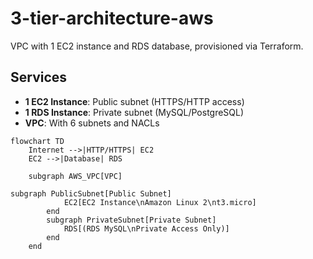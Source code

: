 # 3-tier-architecture-aws

VPC with 1 EC2 instance and RDS database, provisioned via Terraform.

## Services
- **1 EC2 Instance**: Public subnet (HTTPS/HTTP access)
- **1 RDS Instance**: Private subnet (MySQL/PostgreSQL)
- **VPC**: With 6 subnets and NACLs

```mermaid
flowchart TD
    Internet -->|HTTP/HTTPS| EC2
    EC2 -->|Database| RDS

    subgraph AWS_VPC[VPC]

subgraph PublicSubnet[Public Subnet]
            EC2[EC2 Instance\nAmazon Linux 2\nt3.micro]
        end
        subgraph PrivateSubnet[Private Subnet]
            RDS[(RDS MySQL\nPrivate Access Only)]
        end
    end
```

